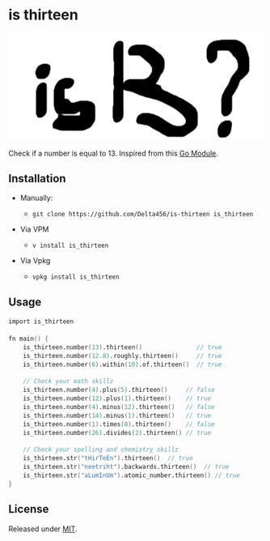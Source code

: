 # is thirteen

![is-thirteen](img/is-thirteen.jpeg)

Check if a number is equal to 13. Inspired from this [Go Module](https://github.com/stanleynguyen/is-thirteen).

## Installation

- Manually:
  - `git clone https://github.com/Delta456/is-thirteen is_thirteen`

- Via VPM
   - `v install is_thirteen`

- Via Vpkg
   - `vpkg install is_thirteen`

## Usage

```v
import is_thirteen

fn main() {
	is_thirteen.number(13).thirteen()               // true
	is_thirteen.number(12.8).roughly.thirteen()     // true
	is_thirteen.number(6).within(10).of.thirteen()  // true

	// Check your math skillz
	is_thirteen.number(4).plus(5).thirteen()     // false
	is_thirteen.number(12).plus(1).thirteen()    // true
	is_thirteen.number(4).minus(12).thirteen()   // false
	is_thirteen.number(14).minus(1).thirteen()   // true
	is_thirteen.number(1).times(8).thirteen()    // false
	is_thirteen.number(26).divides(2).thirteen() // true

	// Check your spelling and chemistry skillz
	is_thirteen.str("tHirTeEn").thirteen()  // true
	is_thirteen.str("neetriht").backwards.thirteen()  // true
	is_thirteen.str("aLumInUm").atomic_number.thirteen() // true
}
```

## License

Released under [MIT](LICENSE).
